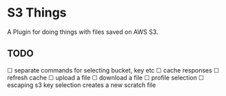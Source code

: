 # S3 Things

A Plugin for doing things with files saved on AWS S3.


## TODO

☐ separate commands for selecting bucket, key etc
☐ cache responses
☐ refresh cache
☐ upload a file
☐ download a file
☐ profile selection
☐ escaping s3 key selection creates a new scratch file
